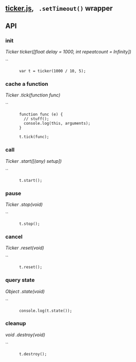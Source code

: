 [ticker.js](), ` .setTimeout()` wrapper
---------------------------------------

API
---

### init

*Ticker ticker([float delay = 1000, int repeatcount = Infinity])*

``

          var t = ticker(1000 / 10, 5);
          

### cache a function

*Ticker .tick(function func)*

``

          function func (e) {
            // stuff();
            console.log(this, arguments);
          }
          
          t.tick(func);
          

### call

*Ticker .start([(any) setup])*

``

          t.start();
          

### pause

*Ticker .stop(void)*

``

          t.stop();
          

### cancel

*Ticker .reset(void)*

``

          t.reset();  
          

### query state

*Object .state(void)*

``

          console.log(t.state());
          

### cleanup

*void .destroy(void)*

``

          t.destroy();
          
